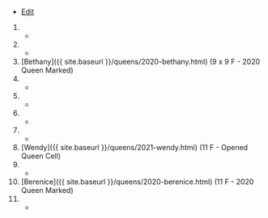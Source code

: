 * [Edit](https://github.com/joejcollins/rhapsody-angel/edit/master/_includes/apiary.md)

1. -
1. -
1. [Bethany]({{ site.baseurl }}/queens/2020-bethany.html) (9 x 9 F - 2020 Queen Marked)
1. -
1. -
1. -
1. -
1. [Wendy]({{ site.baseurl }}/queens/2021-wendy.html) (11 F - Opened Queen Cell)
1. -
1. [Berenice]({{ site.baseurl }}/queens/2020-berenice.html) (11 F - 2020 Queen Marked)
1. -

